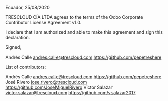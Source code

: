Ecuador, 25/08/2020

TRESCLOUD CÍA LTDA agrees to the terms of the Odoo Corporate Contributor License
Agreement v1.0.

I declare that I am authorized and able to make this agreement and sign this
declaration.

Signed,

Andrés Calle andres.calle@trescloud.com https://github.com/pepetreshere

List of contributors:

Andrés Calle andres.calle@trescloud.com https://github.com/pepetreshere
José Rivero jose.rivero@trescloud.com https://github.com/JoseMiguelRivero
Victor Salazar victor.salazar@trescloud.com https://github.com/vsalazar2017